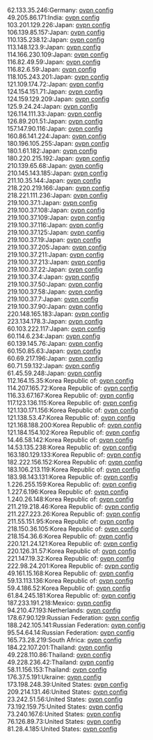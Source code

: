 62.133.35.246:Germany: [ovpn config](vpn/62_133_35_246.ovpn)  
49.205.86.171:India: [ovpn config](vpn/49_205_86_171.ovpn)  
103.201.129.226:Japan: [ovpn config](vpn/103_201_129_226.ovpn)  
106.139.85.157:Japan: [ovpn config](vpn/106_139_85_157.ovpn)  
110.135.238.12:Japan: [ovpn config](vpn/110_135_238_12.ovpn)  
113.148.123.9:Japan: [ovpn config](vpn/113_148_123_9.ovpn)  
114.166.230.109:Japan: [ovpn config](vpn/114_166_230_109.ovpn)  
116.82.49.59:Japan: [ovpn config](vpn/116_82_49_59.ovpn)  
116.82.6.59:Japan: [ovpn config](vpn/116_82_6_59.ovpn)  
118.105.243.201:Japan: [ovpn config](vpn/118_105_243_201.ovpn)  
121.109.174.72:Japan: [ovpn config](vpn/121_109_174_72.ovpn)  
124.154.151.71:Japan: [ovpn config](vpn/124_154_151_71.ovpn)  
124.159.129.209:Japan: [ovpn config](vpn/124_159_129_209.ovpn)  
125.9.24.24:Japan: [ovpn config](vpn/125_9_24_24.ovpn)  
126.114.111.33:Japan: [ovpn config](vpn/126_114_111_33.ovpn)  
126.89.201.51:Japan: [ovpn config](vpn/126_89_201_51.ovpn)  
157.147.90.116:Japan: [ovpn config](vpn/157_147_90_116.ovpn)  
160.86.141.224:Japan: [ovpn config](vpn/160_86_141_224.ovpn)  
180.196.105.255:Japan: [ovpn config](vpn/180_196_105_255.ovpn)  
180.1.61.182:Japan: [ovpn config](vpn/180_1_61_182.ovpn)  
180.220.215.192:Japan: [ovpn config](vpn/180_220_215_192.ovpn)  
210.139.65.68:Japan: [ovpn config](vpn/210_139_65_68.ovpn)  
210.145.143.185:Japan: [ovpn config](vpn/210_145_143_185.ovpn)  
211.10.35.144:Japan: [ovpn config](vpn/211_10_35_144.ovpn)  
218.220.219.166:Japan: [ovpn config](vpn/218_220_219_166.ovpn)  
218.221.111.236:Japan: [ovpn config](vpn/218_221_111_236.ovpn)  
219.100.37.1:Japan: [ovpn config](vpn/219_100_37_1.ovpn)  
219.100.37.108:Japan: [ovpn config](vpn/219_100_37_108.ovpn)  
219.100.37.109:Japan: [ovpn config](vpn/219_100_37_109.ovpn)  
219.100.37.116:Japan: [ovpn config](vpn/219_100_37_116.ovpn)  
219.100.37.125:Japan: [ovpn config](vpn/219_100_37_125.ovpn)  
219.100.37.19:Japan: [ovpn config](vpn/219_100_37_19.ovpn)  
219.100.37.205:Japan: [ovpn config](vpn/219_100_37_205.ovpn)  
219.100.37.211:Japan: [ovpn config](vpn/219_100_37_211.ovpn)  
219.100.37.213:Japan: [ovpn config](vpn/219_100_37_213.ovpn)  
219.100.37.22:Japan: [ovpn config](vpn/219_100_37_22.ovpn)  
219.100.37.4:Japan: [ovpn config](vpn/219_100_37_4.ovpn)  
219.100.37.50:Japan: [ovpn config](vpn/219_100_37_50.ovpn)  
219.100.37.58:Japan: [ovpn config](vpn/219_100_37_58.ovpn)  
219.100.37.7:Japan: [ovpn config](vpn/219_100_37_7.ovpn)  
219.100.37.90:Japan: [ovpn config](vpn/219_100_37_90.ovpn)  
220.148.165.183:Japan: [ovpn config](vpn/220_148_165_183.ovpn)  
223.134.178.3:Japan: [ovpn config](vpn/223_134_178_3.ovpn)  
60.103.222.117:Japan: [ovpn config](vpn/60_103_222_117.ovpn)  
60.114.6.234:Japan: [ovpn config](vpn/60_114_6_234.ovpn)  
60.139.145.76:Japan: [ovpn config](vpn/60_139_145_76.ovpn)  
60.150.85.63:Japan: [ovpn config](vpn/60_150_85_63.ovpn)  
60.69.217.196:Japan: [ovpn config](vpn/60_69_217_196.ovpn)  
60.71.59.132:Japan: [ovpn config](vpn/60_71_59_132.ovpn)  
61.45.59.248:Japan: [ovpn config](vpn/61_45_59_248.ovpn)  
112.164.15.35:Korea Republic of: [ovpn config](vpn/112_164_15_35.ovpn)  
114.207.165.72:Korea Republic of: [ovpn config](vpn/114_207_165_72.ovpn)  
116.33.67.167:Korea Republic of: [ovpn config](vpn/116_33_67_167.ovpn)  
117.123.136.115:Korea Republic of: [ovpn config](vpn/117_123_136_115.ovpn)  
121.130.171.156:Korea Republic of: [ovpn config](vpn/121_130_171_156.ovpn)  
121.138.53.47:Korea Republic of: [ovpn config](vpn/121_138_53_47.ovpn)  
121.168.188.200:Korea Republic of: [ovpn config](vpn/121_168_188_200.ovpn)  
121.184.154.102:Korea Republic of: [ovpn config](vpn/121_184_154_102.ovpn)  
14.46.58.142:Korea Republic of: [ovpn config](vpn/14_46_58_142.ovpn)  
14.53.135.238:Korea Republic of: [ovpn config](vpn/14_53_135_238.ovpn)  
163.180.129.133:Korea Republic of: [ovpn config](vpn/163_180_129_133.ovpn)  
182.222.156.152:Korea Republic of: [ovpn config](vpn/182_222_156_152.ovpn)  
183.106.213.119:Korea Republic of: [ovpn config](vpn/183_106_213_119.ovpn)  
183.98.143.131:Korea Republic of: [ovpn config](vpn/183_98_143_131.ovpn)  
1.226.255.159:Korea Republic of: [ovpn config](vpn/1_226_255_159.ovpn)  
1.227.6.196:Korea Republic of: [ovpn config](vpn/1_227_6_196.ovpn)  
1.240.26.148:Korea Republic of: [ovpn config](vpn/1_240_26_148.ovpn)  
211.219.218.46:Korea Republic of: [ovpn config](vpn/211_219_218_46.ovpn)  
211.227.223.26:Korea Republic of: [ovpn config](vpn/211_227_223_26.ovpn)  
211.55.151.95:Korea Republic of: [ovpn config](vpn/211_55_151_95.ovpn)  
218.150.36.105:Korea Republic of: [ovpn config](vpn/218_150_36_105.ovpn)  
218.154.36.6:Korea Republic of: [ovpn config](vpn/218_154_36_6.ovpn)  
220.121.24.121:Korea Republic of: [ovpn config](vpn/220_121_24_121.ovpn)  
220.126.31.57:Korea Republic of: [ovpn config](vpn/220_126_31_57.ovpn)  
221.147.19.32:Korea Republic of: [ovpn config](vpn/221_147_19_32.ovpn)  
222.98.24.201:Korea Republic of: [ovpn config](vpn/222_98_24_201.ovpn)  
49.161.15.168:Korea Republic of: [ovpn config](vpn/49_161_15_168.ovpn)  
59.13.113.136:Korea Republic of: [ovpn config](vpn/59_13_113_136.ovpn)  
59.4.186.52:Korea Republic of: [ovpn config](vpn/59_4_186_52.ovpn)  
61.84.245.181:Korea Republic of: [ovpn config](vpn/61_84_245_181.ovpn)  
187.233.191.218:Mexico: [ovpn config](vpn/187_233_191_218.ovpn)  
94.210.47.193:Netherlands: [ovpn config](vpn/94_210_47_193.ovpn)  
178.67.90.129:Russian Federation: [ovpn config](vpn/178_67_90_129.ovpn)  
188.242.105.141:Russian Federation: [ovpn config](vpn/188_242_105_141.ovpn)  
95.54.64.14:Russian Federation: [ovpn config](vpn/95_54_64_14.ovpn)  
165.73.28.219:South Africa: [ovpn config](vpn/165_73_28_219.ovpn)  
184.22.107.201:Thailand: [ovpn config](vpn/184_22_107_201.ovpn)  
49.228.110.86:Thailand: [ovpn config](vpn/49_228_110_86.ovpn)  
49.228.236.42:Thailand: [ovpn config](vpn/49_228_236_42.ovpn)  
58.11.156.153:Thailand: [ovpn config](vpn/58_11_156_153.ovpn)  
176.37.5.191:Ukraine: [ovpn config](vpn/176_37_5_191.ovpn)  
173.198.248.39:United States: [ovpn config](vpn/173_198_248_39.ovpn)  
209.214.131.46:United States: [ovpn config](vpn/209_214_131_46.ovpn)  
23.242.51.56:United States: [ovpn config](vpn/23_242_51_56.ovpn)  
73.192.159.75:United States: [ovpn config](vpn/73_192_159_75.ovpn)  
73.240.167.6:United States: [ovpn config](vpn/73_240_167_6.ovpn)  
76.126.89.73:United States: [ovpn config](vpn/76_126_89_73.ovpn)  
81.28.4.185:United States: [ovpn config](vpn/81_28_4_185.ovpn)  
